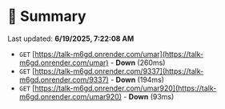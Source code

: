 # 📖 Summary
Last updated: **6/19/2025, 7:22:08 AM**

- `GET` [https://talk-m6gd.onrender.com/umar](https://talk-m6gd.onrender.com/umar) - **Down** (260ms)
- `GET` [https://talk-m6gd.onrender.com/9337](https://talk-m6gd.onrender.com/9337) - **Down** (194ms)
- `GET` [https://talk-m6gd.onrender.com/umar920](https://talk-m6gd.onrender.com/umar920) - **Down** (93ms)
